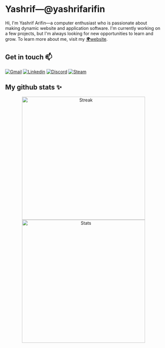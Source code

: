 # Yashrif&mdash;@yashrifarifin

Hi, I'm Yashrif Arifin&mdash;a computer enthusiast who is passionate about making dynamic website and application software. I'm currently working on a few projects, but I'm always looking for new opportunities to learn and grow. To learn more about me, visit my [🌍website](https://yashrif.github.io).

## Get in touch 📫

[![Gmail](https://img.shields.io/badge/Gmail-D14836?style=for-the-badge&logo=gmail&logoColor=white)](mailto:yaswoccho@gmail.com)
[![Linkedin](https://img.shields.io/badge/linkedin-%230077B5.svg?style=for-the-badge&logo=linkedin)](https://www.linkedin.com/in/yashrif)
[![Discord](https://img.shields.io/badge/Discord-7289DA?style=for-the-badge&logo=discord&logoColor=white)](https://discord.com/users/Yashrif#4159)
[![Steam](https://img.shields.io/badge/Steam-1b2838?style=for-the-badge&logo=steam&logoColor=white)](https://steamcommunity.com/profiles/76561198175046383)

## My github stats ✨

<div align="center">
    <img width=396 style="margin: 0 8px" src="https://github-readme-streak-stats.herokuapp.com/?user=yashrif&theme=react&currStreakNum=FFFFFF&sideNums=FFFFFF&ring=36BCF7FF&background=0D1117&text_color=FFFFFF&icon_color=36BCF7FF&border=61dafb&hide_border=true" alt="Streak" />
    <img width=396 style="margin: 0 8px" src="https://github-readme-stats.vercel.app/api?username=yashrif&show_icons=true&theme=react&title_color=36BCF7FF&currStreakLabel=36BCF7FF&sideLabels=36BCF7FF&icon_color=36BCF7FF&bg_color=0D1117&text_color=FFFFFF&border_color=61dafb&hide_border=true&count_private=true&rank_icon=github&hide=issues" alt="Stats"/>
</div>
